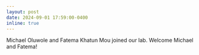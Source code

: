 ```yaml
---
layout: post
date: 2024-09-01 17:59:00-0400
inline: true
---
```


Michael Oluwole and Fatema Khatun Mou joined our lab. Welcome Michael and Fatema!

